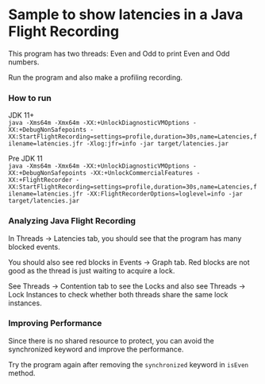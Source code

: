 Sample to show latencies in a Java Flight Recording
===================================================

This program has two threads: Even and Odd to print Even and Odd numbers.

Run the program and also make a profiling recording.

### How to run
JDK 11+  
`java -Xms64m -Xmx64m -XX:+UnlockDiagnosticVMOptions -XX:+DebugNonSafepoints -XX:StartFlightRecording=settings=profile,duration=30s,name=Latencies,filename=latencies.jfr -Xlog:jfr=info -jar target/latencies.jar`

Pre JDK 11  
`java -Xms64m -Xmx64m -XX:+UnlockDiagnosticVMOptions -XX:+DebugNonSafepoints -XX:+UnlockCommercialFeatures -XX:+FlightRecorder -XX:StartFlightRecording=settings=profile,duration=30s,name=Latencies,filename=latencies.jfr -XX:FlightRecorderOptions=loglevel=info -jar target/latencies.jar`

### Analyzing Java Flight Recording

In Threads -> Latencies tab, you should see that the program has many blocked events.

You should also see red blocks in Events -> Graph tab. Red blocks are not good as the thread is just waiting to acquire a lock.
 
See Threads -> Contention tab to see the Locks and also see Threads -> Lock Instances to check whether both threads share the same lock instances.

### Improving Performance

Since there is no shared resource to protect, you can avoid the synchronized keyword and improve the performance.

Try the program again after removing the `synchronized` keyword in `isEven` method.
